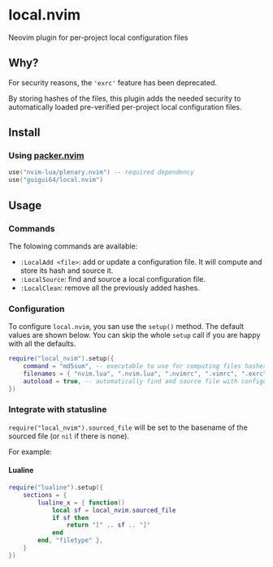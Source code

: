 # local.nvim

Neovim plugin for per-project local configuration files

## Why?

For security reasons, the `'exrc'` feature has been deprecated.

By storing hashes of the files, this plugin adds the needed security to automatically loaded pre-verified per-project local configuration files.

## Install

### Using [packer.nvim](https://github.com/wbthomason/packer.nvim)

```lua
use("nvim-lua/plenary.nvim") -- required dependency
use("guigui64/local.nvim")
```

## Usage

### Commands

The folowing commands are available:

* `:LocalAdd <file>`: add or update a configuration file. It will compute and store its hash and source it.
* `:LocalSource`: find and source a local configuration file.
* `:LocalClean`: remove all the previously added hashes.


### Configuration

To configure `local.nvim`, you san use the `setup()` method. The default values are shown below.
You can skip the whole `setup` call if you are happy with all the defaults.

```lua
require("local_nvim").setup({
    command = "md5sum", -- executable to use for computing files hashes
    filenames = { "nvim.lua", ".nvim.lua", ".nvimrc", ".vimrc", ".exrc" }, -- allowed filenames (order matters)
    autoload = true, -- automatically find and source file with configured filenames on VimEnter
})
```

### Integrate with statusline

`require("local_nvim").sourced_file` will be set to the basename of the sourced file (or `nil` if there is none).

For example:

#### Lualine

```lua
require("lualine").setup({
    sections = {
        lualine_x = { function()
            local sf = local_nvim.sourced_file
            if sf then
                return "[" .. sf .. "]"
            end
        end, "filetype" },
    }
})
```
